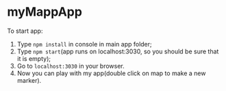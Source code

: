 # myMappApp
To start app:
1. Type <code>npm install</code> in console in main app folder;
2. Type <code>npm start</code>(app runs on localhost:3030, so you should be sure that it is empty);
3. Go to <code>localhost:3030</code> in your browser.
4. Now you can play with my app(double click on map to make a new marker).
